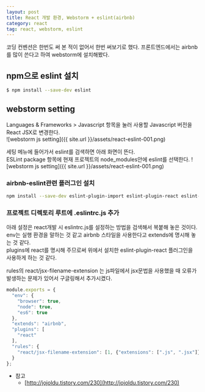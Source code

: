 ```yaml
---
layout: post
title: React 개발 환경, Webstorm + eslint(airbnb)
category: react
tag: react, webstorm, eslint 
---
```


코딩 컨벤션은 한번도 써 본 적이 없어서 한번 써보기로 했다. 
프론트엔드에서는 airbnb를 많이 쓴다고 하여 webstorm에 설치해봤다.
 
## npm으로 eslint 설치

```bash
$ npm install --save-dev eslint
```

## webstorm setting
Languages & Frameworks > Javascript 항목을 눌러 사용할 Javascript 버전을 React JSX로 변경한다.  
![webstorm js setting]({{ site.url }}/assets/react-eslint-001.png)

세팅 메뉴에 들어가서 eslint를 검색하면 아래 화면이 뜬다. <br>
ESLint package 항목에 현재 프로젝트의 node_modules안에 eslint를 선택한다.
![webstorm js setting]({{ site.url }}/assets/react-eslint-001.png)

### airbnb-eslint관련 플러그인 설치
```bash
npm install --save-dev eslint-plugin-import eslint-plugin-react eslint-plugin-jsx-a11y eslint-config-airbnb
```
### 프로젝트 디렉토리 루트에 .eslintrc.js 추가
아래 설정은 react개발 시 eslintrc.js를 설정하는 방법을 검색해서 복붙해 놓은 것이다.<br>
env는 실행 환경을 말하는 것 같고 airbnb 스타일을 사용한다고 extends에 명시해 놓는 것 같다.<br>
plugins에 react를 명시해 주므로써 위에서 설치한 eslint-plugin-react 플러그인을 사용하게 하는 것 같다.<br>

rules의 react/jsx-filename-extension 는 js파일에서 jsx문법을 사용했을 때 오류가 발생하는 문제가 있어서 구글링해서 추가시켰다.
```js
module.exports = {
  "env": {
    "browser": true,
    "node": true,
    "es6": true
  },
  "extends": "airbnb",
  "plugins": [
    "react"
  ],
  "rules": {
    "react/jsx-filename-extension": [1, {"extensions": [".js", ".jsx"]}]
  }
};
```
- 참고
  - [http://jojoldu.tistory.com/230](http://jojoldu.tistory.com/230)
